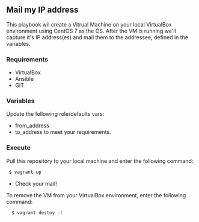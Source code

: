 ## Mail my IP address ##

This playbook wil create a Vitrual Machine on your local VirtualBox environment using CentOS 7 as the OS.
After the VM is running we'll capture it's IP address(es) and mail them to the addressee, defined in the variables.

### Requirements ###
- VirtualBox
- Ansible
- GIT

### Variables ###
Update the following role/defaults vars:
- from_address
- to_address
to meet your requirements.

### Execute ###
Pull this repository to your local machine and enter the following command:
```sh
 $ vagrant up
```
- Check your mail!

To remove the VM from your VirtualBox environment, enter the following command:
```sh
  $ vagrant destoy -f
```

